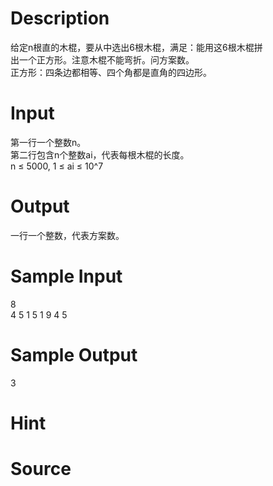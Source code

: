
# Description

<div class="content"><div>给定n根直的木棍，要从中选出6根木棍，满足：能用这6根木棍拼</div>
<div>出一个正方形。注意木棍不能弯折。问方案数。</div>
<div>正方形：四条边都相等、四个角都是直角的四边形。</div>
<p></p></div>

# Input

<div class="content"><div>第一行一个整数n。</div>
<div>第二行包含n个整数ai，代表每根木棍的长度。</div>
<div>n ≤ 5000, 1 ≤ ai ≤ 10^7</div>
<p></p></div>

# Output

<div class="content"><div>一行一个整数，代表方案数。</div>
<p></p></div>

# Sample Input

<div class="content"><span class="sampledata">8 <br/>
4 5 1 5 1 9 4 5</span></div>

# Sample Output

<div class="content"><span class="sampledata">3</span></div>

# Hint

<div class="content"><p></p></div>

# Source

<div class="content"><p><a href="problemset.php?search="></a></p></div>

